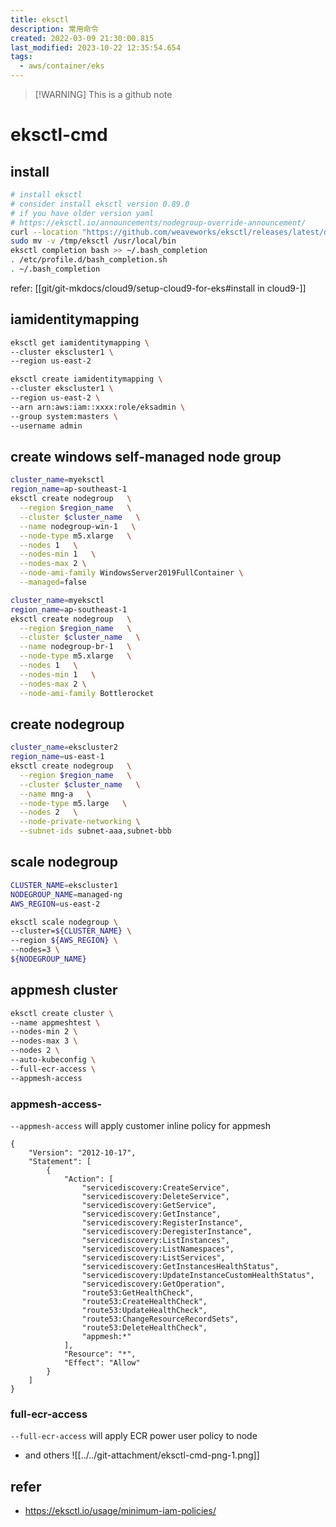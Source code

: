 ```yaml
---
title: eksctl
description: 常用命令
created: 2022-03-09 21:30:00.815
last_modified: 2023-10-22 12:35:54.654
tags:
  - aws/container/eks
---
```

> [!WARNING] This is a github note

# eksctl-cmd

## install

```sh
# install eksctl
# consider install eksctl version 0.89.0
# if you have older version yaml 
# https://eksctl.io/announcements/nodegroup-override-announcement/
curl --location "https://github.com/weaveworks/eksctl/releases/latest/download/eksctl_$(uname -s)_amd64.tar.gz" | tar xz -C /tmp
sudo mv -v /tmp/eksctl /usr/local/bin
eksctl completion bash >> ~/.bash_completion
. /etc/profile.d/bash_completion.sh
. ~/.bash_completion
```

refer: [[git/git-mkdocs/cloud9/setup-cloud9-for-eks#install in cloud9-]]


## iamidentitymapping

```sh
eksctl get iamidentitymapping \
--cluster ekscluster1 \
--region us-east-2

eksctl create iamidentitymapping \
--cluster ekscluster1 \
--region us-east-2 \
--arn arn:aws:iam::xxxx:role/eksadmin \
--group system:masters \
--username admin 

```

## create windows self-managed node group

```sh
cluster_name=myeksctl
region_name=ap-southeast-1
eksctl create nodegroup   \
  --region $region_name   \
  --cluster $cluster_name   \
  --name nodegroup-win-1   \
  --node-type m5.xlarge   \
  --nodes 1   \
  --nodes-min 1   \
  --nodes-max 2 \
  --node-ami-family WindowsServer2019FullContainer \
  --managed=false
```

```sh
cluster_name=myeksctl
region_name=ap-southeast-1
eksctl create nodegroup   \
  --region $region_name   \
  --cluster $cluster_name   \
  --name nodegroup-br-1   \
  --node-type m5.xlarge   \
  --nodes 1   \
  --nodes-min 1   \
  --nodes-max 2 \
  --node-ami-family Bottlerocket
```


## create nodegroup

```sh
cluster_name=ekscluster2
region_name=us-east-1
eksctl create nodegroup   \
  --region $region_name   \
  --cluster $cluster_name   \
  --name mng-a   \
  --node-type m5.large   \
  --nodes 2   \
  --node-private-networking \
  --subnet-ids subnet-aaa,subnet-bbb

```


## scale nodegroup

```sh
CLUSTER_NAME=ekscluster1
NODEGROUP_NAME=managed-ng
AWS_REGION=us-east-2

eksctl scale nodegroup \
--cluster=${CLUSTER_NAME} \
--region ${AWS_REGION} \
--nodes=3 \
${NODEGROUP_NAME}

```

## appmesh cluster

```sh
eksctl create cluster \
--name appmeshtest \
--nodes-min 2 \
--nodes-max 3 \
--nodes 2 \
--auto-kubeconfig \
--full-ecr-access \
--appmesh-access

```

### appmesh-access-

`--appmesh-access` will apply customer inline policy for appmesh

```
{
    "Version": "2012-10-17",
    "Statement": [
        {
            "Action": [
                "servicediscovery:CreateService",
                "servicediscovery:DeleteService",
                "servicediscovery:GetService",
                "servicediscovery:GetInstance",
                "servicediscovery:RegisterInstance",
                "servicediscovery:DeregisterInstance",
                "servicediscovery:ListInstances",
                "servicediscovery:ListNamespaces",
                "servicediscovery:ListServices",
                "servicediscovery:GetInstancesHealthStatus",
                "servicediscovery:UpdateInstanceCustomHealthStatus",
                "servicediscovery:GetOperation",
                "route53:GetHealthCheck",
                "route53:CreateHealthCheck",
                "route53:UpdateHealthCheck",
                "route53:ChangeResourceRecordSets",
                "route53:DeleteHealthCheck",
                "appmesh:*"
            ],
            "Resource": "*",
            "Effect": "Allow"
        }
    ]
}
```


### full-ecr-access

`--full-ecr-access` will apply ECR power user policy to node

- and others
![[../../git-attachment/eksctl-cmd-png-1.png]]


## refer
- https://eksctl.io/usage/minimum-iam-policies/



